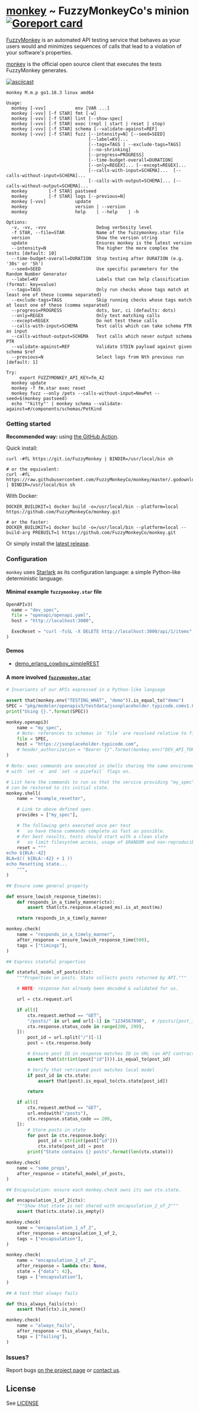 # [monkey](https://github.com/FuzzyMonkeyCo/monkey) ~ FuzzyMonkeyCo's minion [![Goreport card](https://goreportcard.com/badge/github.com/FuzzyMonkeyCo/monkey)](https://goreportcard.com/report/github.com/FuzzyMonkeyCo/monkey)

[FuzzyMonkey](https://fuzzymonkey.co) is an automated API testing service that behaves as your users would and minimizes sequences of calls that lead to a violation of your software's properties.

[monkey](https://github.com/FuzzyMonkeyCo/monkey) is the official open source client that executes the tests FuzzyMonkey generates.

[![asciicast](https://asciinema.org/a/171571.png)](https://asciinema.org/a/171571?autoplay=1)

```
monkey M.m.p go1.18.3 linux amd64

Usage:
  monkey [-vvv]           env [VAR ...]
  monkey [-vvv] [-f STAR] fmt [-w]
  monkey [-vvv] [-f STAR] lint [--show-spec]
  monkey [-vvv] [-f STAR] exec (repl | start | reset | stop)
  monkey [-vvv] [-f STAR] schema [--validate-against=REF]
  monkey [-vvv] [-f STAR] fuzz [--intensity=N] [--seed=SEED]
                               [--label=KV]...
                               [--tags=TAGS | --exclude-tags=TAGS]
                               [--no-shrinking]
                               [--progress=PROGRESS]
                               [--time-budget-overall=DURATION]
                               [--only=REGEX]... [--except=REGEX]...
                               [--calls-with-input=SCHEMA]...  [--calls-without-input=SCHEMA]...
                               [--calls-with-output=SCHEMA]... [--calls-without-output=SCHEMA]...
  monkey        [-f STAR] pastseed
  monkey        [-f STAR] logs [--previous=N]
  monkey [-vvv]           update
  monkey                  version | --version
  monkey                  help    | --help    | -h

Options:
  -v, -vv, -vvv                   Debug verbosity level
  -f STAR, --file=STAR            Name of the fuzzymonkey.star file
  version                         Show the version string
  update                          Ensures monkey is the latest version
  --intensity=N                   The higher the more complex the tests [default: 10]
  --time-budget-overall=DURATION  Stop testing after DURATION (e.g. '30s' or '5h')
  --seed=SEED                     Use specific parameters for the Random Number Generator
  --label=KV                      Labels that can help classification (format: key=value)
  --tags=TAGS                     Only run checks whose tags match at least one of these (comma separated)
  --exclude-tags=TAGS             Skip running checks whose tags match at least one of these (comma separated)
  --progress=PROGRESS             dots, bar, ci (defaults: dots)
  --only=REGEX                    Only test matching calls
  --except=REGEX                  Do not test these calls
  --calls-with-input=SCHEMA       Test calls which can take schema PTR as input
  --calls-without-output=SCHEMA   Test calls which never output schema PTR
  --validate-against=REF          Validate STDIN payload against given schema $ref
  --previous=N                    Select logs from Nth previous run [default: 1]

Try:
     export FUZZYMONKEY_API_KEY=fm_42
  monkey update
  monkey -f fm.star exec reset
  monkey fuzz --only /pets --calls-without-input=NewPet --seed=$(monkey pastseed)
  echo '"kitty"' | monkey schema --validate-against=#/components/schemas/PetKind
```

### Getting started

**Recommended way:** using [the GitHub Action](https://github.com/FuzzyMonkeyCo/setup-monkey).

Quick install:
```shell
curl -#fL https://git.io/FuzzyMonkey | BINDIR=/usr/local/bin sh

# or the equivalent:
curl -#fL https://raw.githubusercontent.com/FuzzyMonkeyCo/monkey/master/.godownloader.sh | BINDIR=/usr/local/bin sh
```

With Docker:
```shell
DOCKER_BUILDKIT=1 docker build -o=/usr/local/bin --platform=local https://github.com/FuzzyMonkeyCo/monkey.git

# or the faster:
DOCKER_BUILDKIT=1 docker build -o=/usr/local/bin --platform=local --build-arg PREBUILT=1 https://github.com/FuzzyMonkeyCo/monkey.git
```

Or simply install the [latest release](https://github.com/FuzzyMonkeyCo/monkey/releases/latest).

### Configuration

`monkey` uses [Starlark](https://github.com/bazelbuild/starlark) as its configuration language: a simple Python-like deterministic language.

#### Minimal example `fuzzymonkey.star` file


```python
OpenAPIv3(
  name = "dev_spec",
  file = "openapi/openapi.yaml",
  host = "http://localhost:3000",

  ExecReset = "curl -fsSL -X DELETE http://localhost:3000/api/1/items",
)
```

#### Demos

* [demo_erlang_cowboy_simpleREST](https://github.com/FuzzyMonkeyCo/demo_erlang_cowboy_simpleREST)

#### A more involved [`fuzzymonkey.star`](./fuzzymonkey.star)

```python
# Invariants of our APIs expressed in a Python-like language

assert that(monkey.env("TESTING_WHAT", "demo")).is_equal_to("demo")
SPEC = "pkg/modeler/openapiv3/testdata/jsonplaceholder.typicode.comv1.0.0_openapiv3.0.1_spec.yml"
print("Using {}.".format(SPEC))

monkey.openapi3(
    name = "my_spec",
    # Note: references to schemas in `file` are resolved relative to file's location.
    file = SPEC,
    host = "https://jsonplaceholder.typicode.com",
    # header_authorization = "Bearer {}".format(monkey.env("DEV_API_TOKEN")),
)

# Note: exec commands are executed in shells sharing the same environment variables,
# with `set -e` and `set -o pipefail` flags on.

# List here the commands to run so that the service providing "my_spec"
# can be restored to its initial state.
monkey.shell(
    name = "example_resetter",

    # Link to above defined spec.
    provides = ["my_spec"],

    # The following gets executed once per test
    #   so have these commands complete as fast as possible.
    # For best results, tests should start with a clean slate
    #   so limit filesystem access, usage of $RANDOM and non-reproducibility.
    reset = """
echo ${BLA:-42}
BLA=$(( ${BLA:-42} + 1 ))
echo Resetting state...
    """,
)

## Ensure some general property

def ensure_lowish_response_time(ms):
    def responds_in_a_timely_manner(ctx):
        assert that(ctx.response.elapsed_ms).is_at_most(ms)

    return responds_in_a_timely_manner

monkey.check(
    name = "responds_in_a_timely_manner",
    after_response = ensure_lowish_response_time(500),
    tags = ["timings"],
)

## Express stateful properties

def stateful_model_of_posts(ctx):
    """Properties on posts. State collects posts returned by API."""

    # NOTE: response has already been decoded & validated for us.

    url = ctx.request.url

    if all([
        ctx.request.method == "GET",
        "/posts/" in url and url[-1] in "1234567890",  # /posts/{post_id}
        ctx.response.status_code in range(200, 299),
    ]):
        post_id = url.split("/")[-1]
        post = ctx.response.body

        # Ensure post ID in response matches ID in URL (an API contract):
        assert that(str(int(post["id"]))).is_equal_to(post_id)

        # Verify that retrieved post matches local model
        if post_id in ctx.state:
            assert that(post).is_equal_to(ctx.state[post_id])

        return

    if all([
        ctx.request.method == "GET",
        url.endswith("/posts"),
        ctx.response.status_code == 200,
    ]):
        # Store posts in state
        for post in ctx.response.body:
            post_id = str(int(post["id"]))
            ctx.state[post_id] = post
        print("State contains {} posts".format(len(ctx.state)))

monkey.check(
    name = "some_props",
    after_response = stateful_model_of_posts,
)

## Encapsulation: ensure each monkey.check owns its own ctx.state.

def encapsulation_1_of_2(ctx):
    """Show that state is not shared with encapsulation_2_of_2"""
    assert that(ctx.state).is_empty()

monkey.check(
    name = "encapsulation_1_of_2",
    after_response = encapsulation_1_of_2,
    tags = ["encapsulation"],
)

monkey.check(
    name = "encapsulation_2_of_2",
    after_response = lambda ctx: None,
    state = {"data": 42},
    tags = ["encapsulation"],
)

## A test that always fails

def this_always_fails(ctx):
    assert that(ctx).is_none()

monkey.check(
    name = "always_fails",
    after_response = this_always_fails,
    tags = ["failing"],
)
```

### Issues?

Report bugs [on the project page](https://github.com/FuzzyMonkeyCo/monkey/issues) or [contact us](mailto:ook@fuzzymonkey.co).


## License

See [LICENSE](./LICENSE)
